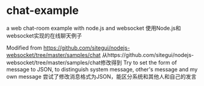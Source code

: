 chat-example
============

a web chat-room example with node.js and websocket
使用Node.js和websocket实现的在线聊天例子

Modified from https://github.com/sitegui/nodejs-websocket/tree/master/samples/chat
从https://github.com/sitegui/nodejs-websocket/tree/master/samples/chat修改得到
Try to set the form of message to JSON, to distinguish system message, other's message and my own message
尝试了修改消息格式为JSON，能区分系统和其他人和自己的发言
